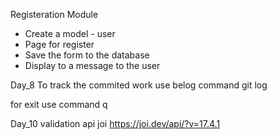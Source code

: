 Registeration Module
- Create a model - user
- Page for register
- Save the form to the database
- Display to a message to the user

Day_8
To track the commited work use belog command
git log

for exit use command
q

Day_10
validation api
joi
https://joi.dev/api/?v=17.4.1

